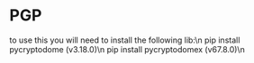 # PGP
to use this you will need to install the following lib:\n
pip install pycryptodome (v3.18.0)\n
pip install pycryptodomex	(v67.8.0)\n
